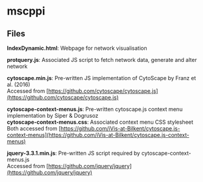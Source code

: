 # mscppi

## Files
**IndexDynamic.html**: Webpage for network visualisation

**protquery.js**: Associated JS script to fetch network data, generate and alter network

**cytoscape.min.js**: Pre-written JS implementation of CytoScape by Franz et al. (2016)<br/>
Accessed from [https://github.com/cytoscape/cytoscape.js](https://github.com/cytoscape/cytoscape.js)

**cytoscape-context-menus.js**: Pre-written cytoscape.js context menu implementation by Siper & Dogrusoz<br/>
**cytoscape-context-menus.css**: Associated context menu CSS stylesheet<br/>
Both accessed from [https://github.com/iVis-at-Bilkent/cytoscape.js-context-menus](https://github.com/iVis-at-Bilkent/cytoscape.js-context-menus)

**jquery-3.3.1.min.js**: Pre-written JS script required by cytoscape-context-menus.js<br/>
Accessed from [https://github.com/jquery/jquery](https://github.com/jquery/jquery)
